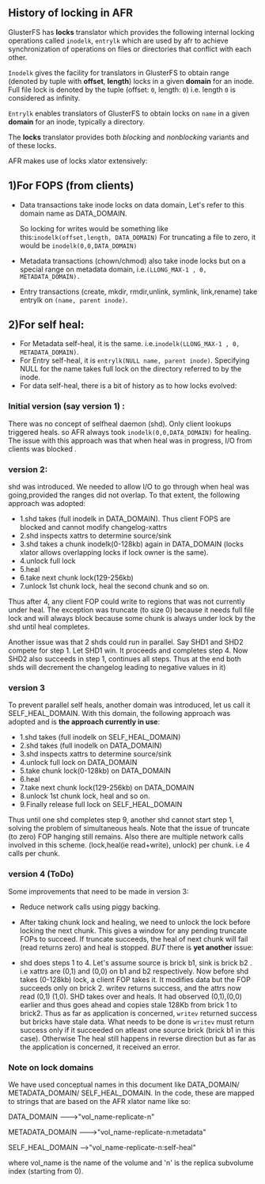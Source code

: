 History of locking in AFR
--------------------------

GlusterFS has **locks** translator which provides the following internal locking operations called `inodelk`, `entrylk` which are used by afr to achieve synchronization of operations on files or directories that conflict with each other.

`Inodelk` gives the facility for translators in GlusterFS to obtain range (denoted by tuple with **offset**, **length**) locks in a given **domain** for an inode.
Full file lock is denoted by the tuple (offset: `0`, length: `0`) i.e. length `0` is considered as infinity.

`Entrylk` enables translators of GlusterFS to obtain locks on `name` in a given **domain** for an inode, typically a directory.

The **locks** translator provides both *blocking* and *nonblocking* variants and of these locks.


AFR makes use of locks xlator extensively:

1)For FOPS (from clients)
-----------------------
* Data transactions take inode locks on data domain, Let's refer to this domain name as DATA_DOMAIN.

  So locking for writes would be something like this:`inodelk(offset,length, DATA_DOMAIN)`
  For truncating a file to zero, it would be `inodelk(0,0,DATA_DOMAIN)`

* Metadata transactions (chown/chmod) also take inode locks but on a special range on metadata domain,
  i.e.`(LLONG_MAX-1 , 0, METADATA_DOMAIN).`

* Entry transactions (create, mkdir, rmdir,unlink, symlink, link,rename) take entrylk on `(name, parent inode)`.


2)For self heal:
-------------
* For Metadata self-heal, it is the same.  i.e.`inodelk(LLONG_MAX-1 , 0, METADATA_DOMAIN)`.
* For Entry self-heal, it is `entrylk(NULL name, parent inode)`. Specifying NULL for the name takes full lock on the directory referred to by the inode.
* For data self-heal, there is a bit of history as to how locks evolved:

### Initial version (say version 1) :
There was no concept of selfheal daemon (shd). Only client lookups triggered heals. so AFR always took `inodelk(0,0,DATA_DOMAIN)` for healing. The issue with this approach was that when heal was in progress, I/O from clients was blocked .

### version 2:
shd was introduced. We needed to allow I/O to go through when heal was going,provided the ranges did not overlap. To that extent, the following approach was adopted:

+ 1.shd takes (full inodelk in DATA_DOMAIN). Thus client FOPS are blocked and cannot modify changelog-xattrs
+ 2.shd inspects xattrs to determine source/sink
+ 3.shd takes a chunk inodelk(0-128kb) again in DATA_DOMAIN (locks xlator allows overlapping locks if lock owner is the same).
+ 4.unlock full lock
+ 5.heal
+ 6.take next chunk lock(129-256kb)
+ 7.unlock 1st chunk lock, heal the second chunk and so on.


Thus after 4, any client FOP could write to regions that was not currently under heal. The exception was truncate (to size 0) because it needs full file lock and will always block because some chunk is always under lock by the shd until heal completes.

Another issue was that 2 shds could run in parallel. Say SHD1 and SHD2 compete for step 1. Let SHD1 win. It proceeds and completes step 4. Now SHD2 also succeeds in step 1, continues all steps. Thus at the end both shds will decrement the changelog leading to negative values in it)  

### version 3
To prevent parallel self heals, another domain was introduced, let us call it SELF_HEAL_DOMAIN. With this domain, the following approach was adopted and is **the approach currently in use**:

+ 1.shd takes (full inodelk on SELF_HEAL_DOMAIN)
+ 2.shd takes (full inodelk on DATA_DOMAIN)
+ 3.shd inspects xattrs  to determine source/sink
+ 4.unlock full lock on DATA_DOMAIN
+ 5.take chunk lock(0-128kb) on DATA_DOMAIN
+ 6.heal
+ 7.take next chunk lock(129-256kb) on DATA_DOMAIN
+ 8.unlock 1st chunk lock, heal and so on.
+ 9.Finally release full lock on SELF_HEAL_DOMAIN

Thus until one shd completes step 9, another shd cannot start step 1, solving the problem of simultaneous heals.
Note that the issue of truncate (to zero) FOP hanging still remains.
Also there are multiple network calls involved in this scheme. (lock,heal(ie read+write), unlock) per chunk. i.e 4 calls per chunk.

### version 4 (ToDo)
Some improvements that need to be made in version 3:
* Reduce network calls using piggy backing.
* After taking chunk lock and healing, we need to unlock the lock before locking the next chunk. This gives a window for any pending truncate FOPs to succeed. If truncate succeeds, the heal of next chunk will fail (read returns zero)
and heal is stopped. *BUT* there is **yet another** issue:

* shd does steps 1 to 4. Let's assume source is brick b1, sink is brick b2 . i.e xattrs are (0,1) and (0,0) on b1 and b2 respectively. Now before shd takes (0-128kb) lock, a client FOP takes it.
It modifies data but the FOP succeeds only on brick 2. writev returns success, and the attrs now read (0,1) (1,0). SHD takes over and heals. It had observed (0,1),(0,0) earlier
and thus goes ahead and copies stale 128Kb from brick 1 to brick2. Thus as far as application is concerned, `writev` returned success but bricks have stale data.
What needs to be done is `writev` must return success only if it succeeded on atleast one source brick (brick b1 in this case). Otherwise  The heal still happens in reverse direction but as far as the application is concerned, it received an error.  

### Note on lock **domains**
We have used conceptual names in this document like DATA_DOMAIN/ METADATA_DOMAIN/ SELF_HEAL_DOMAIN. In the code, these are mapped to strings that are based on the AFR xlator name like so:

DATA_DOMAIN     --->"vol_name-replicate-n"

METADATA_DOMAIN  --->"vol_name-replicate-n:metadata"

SELF_HEAL_DOMAIN -->"vol_name-replicate-n:self-heal"

where vol_name is the name of the volume and 'n' is the replica subvolume index (starting from 0).
